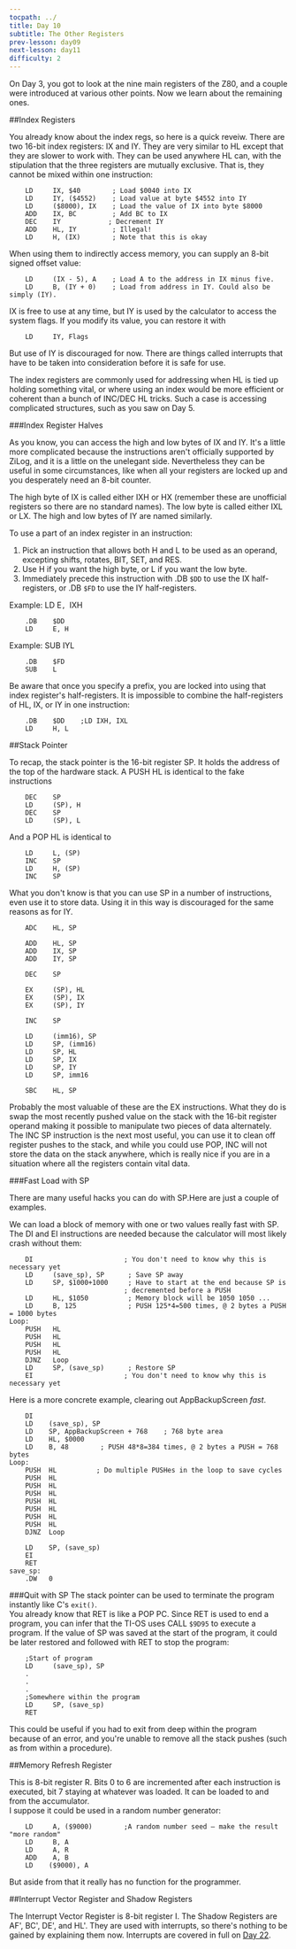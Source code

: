 ```yaml
---
tocpath: ../
title: Day 10
subtitle: The Other Registers
prev-lesson: day09
next-lesson: day11
difficulty: 2
---
```

On Day 3, you got to look at the nine main registers of the Z80, and a
couple were introduced at various other points. Now we learn about the
remaining ones.

##Index Registers

You already know about the index regs, so here is a quick reveiw. There
are two 16-bit index registers: IX and IY. They are very similar to HL
except that they are slower to work with. They can be used anywhere HL
can, with the stipulation that the three registers are mutually
exclusive. That is, they cannot be mixed within one instruction:

        LD     IX, $40        ; Load $0040 into IX
        LD     IY, ($4552)    ; Load value at byte $4552 into IY
        LD     ($8000), IX    ; Load the value of IX into byte $8000
        ADD    IX, BC         ; Add BC to IX
        DEC    IY            ; Decrement IY
        ADD    HL, IY         ; Illegal!
        LD     H, (IX)        ; Note that this is okay

When using them to indirectly access memory, you can supply an 8-bit
signed offset value:

        LD     (IX - 5), A    ; Load A to the address in IX minus five.
        LD     B, (IY + 0)    ; Load from address in IY. Could also be simply (IY).

IX is free to use at any time, but IY is used by the calculator to
access the system flags. If you modify its value, you can restore it
with

        LD     IY, Flags

But use of IY is discouraged for now. There are things called interrupts
that have to be taken into consideration before it is safe for use.

The index registers are commonly used for addressing when HL is tied up
holding something vital, or where using an index would be more efficient
or coherent than a bunch of INC/DEC HL tricks. Such a case is accessing
complicated structures, such as you saw on Day 5.

###Index Register Halves

As you know, you can access the high and low bytes of IX and IY. It's a
little more complicated because the instructions aren't officially
supported by ZiLog, and it is a little on the unelegant side.
Nevertheless they can be useful in some circumstances, like when all
your registers are locked up and you desperately need an 8-bit counter.

The high byte of IX is called either IXH or HX (remember these are
unofficial registers so there are no standard names). The low byte is
called either IXL or LX. The high and low bytes of IY are named
similarly.

To use a part of an index register in an instruction:

1.  Pick an instruction that allows both H and L to be used as an
    operand, excepting shifts, rotates, BIT, SET, and RES.
2.  Use H if you want the high byte, or L if you want the low byte.
3.  Immediately precede this instruction with .DB `$DD` to use the IX
    half-registers, or .DB `$FD` to use the IY half-registers.

Example: LD E`, `IXH

        .DB    $DD
        LD     E, H

Example: SUB IYL

        .DB    $FD
        SUB    L

Be aware that once you specify a prefix, you are locked into using that
index register's half-registers. It is impossible to combine the
half-registers of HL, IX, or IY in one instruction:

        .DB    $DD    ;LD IXH, IXL
        LD     H, L

##Stack Pointer

To recap, the stack pointer is the 16-bit register SP. It holds the
address of the top of the hardware stack. A PUSH HL is identical to the
fake instructions

        DEC    SP
        LD     (SP), H
        DEC    SP
        LD     (SP), L

And a POP HL is identical to

        LD     L, (SP)
        INC    SP
        LD     H, (SP)
        INC    SP

What you don't know is that you can use SP in a number of instructions,
even use it to store data. Using it in this way is discouraged for the
same reasons as for IY.

        ADC    HL, SP

        ADD    HL, SP
        ADD    IX, SP
        ADD    IY, SP

        DEC    SP

        EX     (SP), HL
        EX     (SP), IX
        EX     (SP), IY

        INC    SP

        LD     (imm16), SP
        LD     SP, (imm16)
        LD     SP, HL
        LD     SP, IX
        LD     SP, IY
        LD     SP, imm16

        SBC    HL, SP

Probably the most valuable of these are the EX instructions. What they
do is swap the most recently pushed value on the stack with the 16-bit
register operand making it possible to manipulate two pieces of data
alternately.\
 The INC SP instruction is the next most useful, you can use it to clean
off register pushes to the stack, and while you could use POP, INC will
not store the data on the stack anywhere, which is really nice if you
are in a situation where all the registers contain vital data.

###Fast Load with SP

There are many useful hacks you can do with SP.Here are just a couple
of examples.

We can load a block of memory with one or two values really fast with
SP. The DI and EI instructions are needed because the calculator will
most likely crash without them:

        DI                       ; You don't need to know why this is necessary yet
        LD     (save_sp), SP      ; Save SP away
        LD     SP, $1000+1000     ; Have to start at the end because SP is    
                                 ; decremented before a PUSH
        LD     HL, $1050          ; Memory block will be 1050 1050 ...
        LD     B, 125             ; PUSH 125*4=500 times, @ 2 bytes a PUSH = 1000 bytes
    Loop:
        PUSH   HL
        PUSH   HL
        PUSH   HL
        PUSH   HL
        DJNZ   Loop
        LD     SP, (save_sp)      ; Restore SP
        EI                       ; You don't need to know why this is necessary yet

Here is a more concrete example, clearing out AppBackupScreen *fast*.

        DI
        LD    (save_sp), SP
        LD    SP, AppBackupScreen + 768    ; 768 byte area
        LD    HL, $0000
        LD    B, 48        ; PUSH 48*8=384 times, @ 2 bytes a PUSH = 768 bytes
    Loop:
        PUSH  HL          ; Do multiple PUSHes in the loop to save cycles
        PUSH  HL
        PUSH  HL
        PUSH  HL
        PUSH  HL
        PUSH  HL
        PUSH  HL
        PUSH  HL
        DJNZ  Loop

        LD    SP, (save_sp)
        EI
        RET
    save_sp:
        .DW   0

###Quit with SP
The stack pointer can be used to terminate the program instantly like
C's `exit()`.\
You already know that RET is like a POP PC. Since RET is used to end a
program, you can infer that the TI-OS uses CALL `$9D95` to execute a
program. If the value of SP was saved at the start of the program, it
could be later restored and followed with RET to stop the program:

        ;Start of program
        LD     (save_sp), SP
        .
        .
        .
        ;Somewhere within the program
        LD     SP, (save_sp)
        RET

This could be useful if you had to exit from deep within the program
because of an error, and you're unable to remove all the stack
pushes (such as from within a procedure).

##Memory Refresh Register

This is 8-bit register R. Bits 0 to 6 are incremented after each
instruction is executed, bit 7 staying at whatever was loaded. It can be
loaded to and from the accumulator.\
 I suppose it could be used in a random number generator:

        LD     A, ($9000)        ;A random number seed — make the result "more random"
        LD     B, A
        LD     A, R
        ADD    A, B
        LD    ($9000), A

But aside from that it really has no function for the programmer.

##Interrupt Vector Register and Shadow Registers

The Interrupt Vector Register is 8-bit register I. The Shadow Registers
are AF', BC', DE', and HL'. They are used with interrupts, so there's
nothing to be gained by explaining them now. Interrupts are covered in
full on [Day 22](day22.html).

